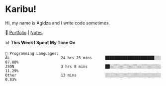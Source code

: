 # Karibu!
Hi, my name is Agidza and I write code sometimes.

🫧 [Portfolio](https://lynnagidza.github.io/) | [Notes](https://medium.com/me/stories/public)

<!--START_SECTION:waka-->
📊 **This Week I Spent My Time On** 

```text
💬 Programming Languages: 
AL                       24 hrs 25 mins      ██████████████████████░░░   87.88% 
JSON                     3 hrs 8 mins        ██░░░░░░░░░░░░░░░░░░░░░░░   11.29% 
Other                    13 mins             ░░░░░░░░░░░░░░░░░░░░░░░░░   0.83%

```


<!--END_SECTION:waka-->
<!--#### 💟 **Digital Swag**
[![@agidza's Holopin board](https://holopin.me/agidza)](https://holopin.io/@agidza)
